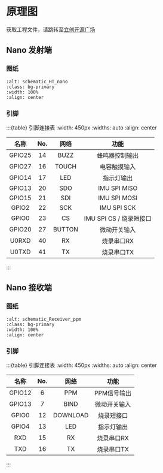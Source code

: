 # 原理图

获取工程文件，请跳转至[立创开源广场](http://oshwhub.com/nineday/headtracker_esp32-nano-wu-xian-tou-zhui)

## Nano 发射端

### 图纸

```{image} ../../_static/schematic_HT_nano.png
:alt: schematic_HT_nano
:class: bg-primary
:width: 100%
:align: center
```

### 引脚

:::{table} 引脚连接表
:width: 450px
:widths: auto
:align: center

| 名称 | No. | 网络 | 功能 |
| :---: | :---: | :---: | :---: |
| GPIO25 | 14 | BUZZ | 蜂鸣器控制输出 |
| GPIO27 | 16 | TOUCH | 电容触摸输入 |
| GPIO14 | 17 | LED | 指示灯输出 |
| GPIO13 | 20 | SDO | IMU SPI MISO |
| GPIO15 | 21 | SDI | IMU SPI MOSI |
| GPIO2 | 22 | SCK | IMU SPI SCK |
| GPIO0 | 23 | CS | IMU SPI CS / 烧录短接口 |
| GPIO20 | 27 | BUTTON | 微动开关输入 |
| U0RXD | 40 | RX | 烧录串口RX |
| U0TXD | 41 | TX | 烧录串口TX |
:::

## Nano 接收端

### 图纸

```{image} ../../_static/schematic_Receiver_ppm.png
:alt: schematic_Receiver_ppm
:class: bg-primary
:width: 100%
:align: center
```

### 引脚

:::{table} 引脚连接表
:width: 450px
:widths: auto
:align: center

| 名称 | No. | 网络 | 功能 |
| :---: | :---: | :---: | :---: |
| GPIO12 | 6 | PPM | PPM信号输出 |
| GPIO13 | 7 | BIND | 微动开关输入 |
| GPIO0 | 12 | DOWNLOAD | 烧录短接口 |
| GPIO4 | 13 | LED | 指示灯输出 |
| RXD | 15 | RX | 烧录串口RX |
| TXD | 16 | TX | 烧录串口TX |
:::
